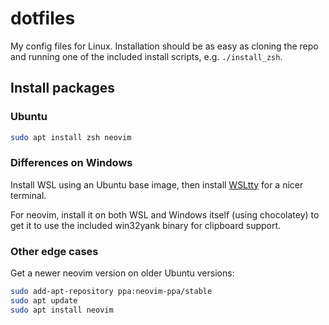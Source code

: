 # dotfiles

My config files for Linux. Installation should be as easy as cloning the repo and running one of the included install scripts, e.g. `./install_zsh`.

## Install packages

### Ubuntu

```bash
sudo apt install zsh neovim
```

### Differences on Windows

Install WSL using an Ubuntu base image, then install [WSLtty](https://github.com/mintty/wsltty) for a nicer terminal.

For neovim, install it on both WSL and Windows itself (using chocolatey) to get it to use the included win32yank binary for clipboard support.

### Other edge cases

Get a newer neovim version on older Ubuntu versions:

```bash
sudo add-apt-repository ppa:neovim-ppa/stable
sudo apt update
sudo apt install neovim
```
